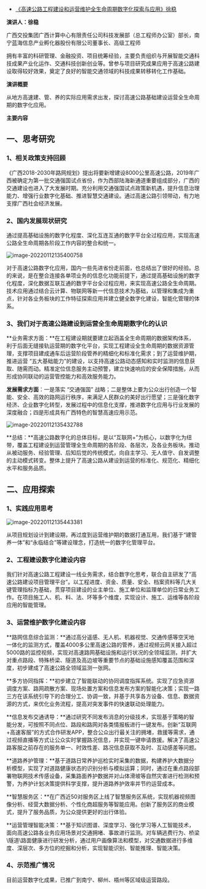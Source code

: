 - [《高速公路工程建设和运营维护全生命周期数字化探索与应用》徐稳](https://mp.weixin.qq.com/s/H3f5ecFi3zgFgF7a8cgu1Q)

**演讲人：徐稳**  

广西交投集团广西计算中心有限责任公司科技发展部（总工程师办公室）部长，南宁蓝海信息产业孵化器股份有限公司董事长、高级工程师

拥有丰富的科研管理、金融投资、项目统筹经验，主要负责组织与开展智能交通科技成果产业化运作、交通科技创新创业等。曾参与项目研究成果应用于高速公路建设取得较好效果，奠定了良好的智能交通领域的科技成果转移转化工作基础。

**演讲概要**

从地方高速建、管、养的实际应用需求出发，探讨高速公路基础建设运营全生命周期的数字化应用。

**主要内容**

## **一、思考研究**

### **1、相关政策支持回顾**

《广西2018-2030年路网规划》提出将要新增建设8000公里高速公路，2019年广西被确定为第一批交通强国试点省份，作为西部陆海新通道重要组成部分，广西的交通建设也进入了大发展时期。充分利用交通强国试点政策新机遇，提升信息治理能力、增强行业数字化基础、推进智慧交通建设。通过高速公路引领带动，有力地支撑广西社会经济发展。

### **2、国内发展现状研究**

通过提高基础设施的数字化程度、深化互连互通的数字平台全过程应用，实现高速公路全生命周期各阶段工作内容的整合和统一。

![image-20220112135400758](https://gitee.com/er-huomeng/l-img/raw/master/image-20220112135400758.png)

对于高速公路数字化应用，国内一些先进省份走前面，也总结出了很好的经验。总的来说，是在整合连接各单项业务的信息化功能前提下，通过提高基础设施的数字化程度，深化数据互联互通的数字平台全过程应用，来实现高速公路全生命周期。技术应用通过结合云计算、物联网等新一代信息技术为基础，以管理和集成为重点，针对各业务板块的工作特征探索应用并建立健全数字化建设，智能化管理的体系。

### **3、我们对于高速公路建设到运营全生命周期数字化的认识**

**业务需求方面：**在工程建设期就要建立起涵盖全生命周期的数据架构体系，利于后面无缝接轨运营期的数字化平台，实现工程建设全生命周期的数据资源管理，支撑项目建成通车后运营阶段管养的精细化和标准化需求；到了运营维护期，推进运营  “五大基础能力”的建设，以支持高速公路动态感知和实时监测的信息获取、随需而动。精准定位信息服务主动预警，建立快速响应的安全保障措施，从而形成协同联动的运营管控能力和高效服务能力。

**发展需求方面**：一是落实 “交通强国”  战略；二是整体上要为公众出行创造一个智能、安全、高效的路网运行秩序，来满足人民群众的美好出行愿望；三是强化数字经济、企业数字化转型，发展过程中的信息化支撑，推进数字化应用与行业发展的深度融合；四是形成具有广西特色的智慧高速应用示范。

![image-20220112135432788](https://gitee.com/er-huomeng/l-img/raw/master/image-20220112135432788.png)



**总结：**高速公路数字化的总体目标，是以“互联网+”为核心，以数字化为纽带，覆盖工程建设到运营管理全生命周期的各阶段、各层次，及各业务板块。推动从被动服务、经验管理、后知后觉的传统模式，向自主学习、无人值守、自发调整的主动模式转变。整体上提升了高速公路从建设到运营的标准化、规范化、精细化水平和服务品质。

## **二、应用探索**

### **1、实践应用思考**

![image-20220112135443381](https://gitee.com/er-huomeng/l-img/raw/master/image-20220112135443381.png)

从项目规划设计到建设期，再过度到运营维护期的数据打通互用，我们基于“建管养一体”和“永临结合”等建设理念，打造统一的数字化管理平台。

### **2、工程建设数字化建设内容**

我们针对高速公路工程建设一线业务需求，结合数字化思考，联合自主研发了“高速公路建设项目管理平台”。以工程进度、资金、质量、安全、档案资料等几大关键管理指标为基础，贯穿项目建设的业主单位、施工单位和监理单位的日常业务工作。在项目施工人、机、料、法、环等多个维度，实现设计、施工、运维等各阶段应用的智能管理。

### **3、运营维护数字化建设内容**

**路网信息综合监测：**通过高分遥感、无人机、机器视觉、交通传感等空天地一体化的监测方式，覆盖4000多公里高速公路的管养，通过视频云网关接入超过5000路的监控视频，实现对高速路网基础设施和运行状况的全领域监测，并扩大对重点路段、特殊桥梁、隧道及高边坡等重要节点的基础设施感知覆盖范围和深度，初步建成了高速公路全领域监测一张网。

**多方协同指挥：**初步建立了智能联动的协同调度指挥系统。实现了应急资源调度方案、路网疏散方案、现场处置方案和信息发布方案的智能化决策；实现一路三方在该系统引导下的合理分工、协调一致，并基于共享各方设备、信息、数据资源的方式，来优化业务流程，提高对突发事件的快速联动处理能力。

**信息发布交通诱导：**通过研究不同发布消息的分级技术，实现基于策略的智能分发，可按照不同点位、路段和路网对各类情报板进行一键发布。创新“互联网+高速客服”的方式合作研发APP，整合公众出行最关注的拥堵，救援等需求，通过视频直播等方式让公众实时掌握路况信息，并实现一键申请救援。解决了高速公路客服之前存在的服务单一、时效性差、路况信息获取不及时、互动感差等问题。

**道路养护管理：**基于道路日常养护巡检实时采集的数据，构建养护大数据分析模型，实现了对道路健康状态的识别分析与模拟运算；同时，通过在重点路段部署物联网技术传感设备，采集路面养护数据并对山体滑坡等自然灾害进行检测和预警，为养护计划决策提供科学支撑，提升道路养护效率并节约运营成本。

**智慧服务区：**在广西近50对服务区上线了智慧服务区系统，实现机器视频图像分析、经营大数据分析、个性化商超服务等智能应用。创新了服务区的商业模式，提升了服务品质，为公众提供更好的出行体验。

**运营管理智能决策：**基于知识图谱、深度学习、强化学习等人工智能技术，面向高速公路各业务应用场景对交通拥堵、事故进行监测。对车辆逃费行为、桥梁\隧道\路面健康进行研发分析，通过用户画像算法和模型，对交通数据进行多维度、深层次、多方位的挖掘和分析，实现智能识别、智能推理、智能决策。

### **4、示范推广情况**

目前运营数字化成果，已推广到南宁、柳州、梧州等区域级运营路段。